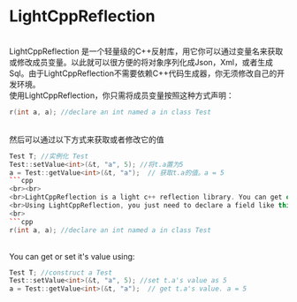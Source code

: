 # LightCppReflection
<br>LightCppReflection 是一个轻量级的C++反射库，用它你可以通过变量名来获取或修改成员变量。以此就可以很方便的将对象序列化成Json，Xml，或者生成Sql。由于LightCppReflection不需要依赖C++代码生成器，你无须修改自己的开发环境。
<br>使用LightCppReflection，你只需将成员变量按照这种方式声明：
<br>
```cpp
r(int a, a); //declare an int named a in class Test
```
<br>然后可以通过以下方式来获取或者修改它的值
<br>
```cpp
Test T; //实例化 Test
Test::setValue<int>(&t, "a", 5); //将t.a置为5
a = Test::getValue<int>(&t, "a");  // 获取t.a的值。a = 5
```cpp
<br><br>
<br>LightCppReflection is a light c++ reflection library. You can get or set a field by field's name. So it is very easy to serialize an object to Json or Xml, or generate SQL. Because this library dosen't depends on C++ code generator, you don't need to modify your develop environment.
<br>Using LightCppReflection, you just need to declare a field like this:
<br>
```cpp
r(int a, a); //declare an int named a in class Test
```
<br>You can get or set it's value using:
<br>
```cpp
Test T; //construct a Test
Test::setValue<int>(&t, "a", 5); //set t.a's value as 5
a = Test::getValue<int>(&t, "a");  // get t.a's value. a = 5
```
